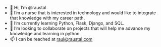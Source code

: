- 👋 Hi, I’m @raustal
- 👀 I’m a nurse that is interested in technology and would like to integrate that knowledge with my career path.
- 🌱 I’m currently learning Python, Flask, Django, and SQL.
- 💞️ I’m looking to collaborate on projects that will help me advance my knowledge and learning in python.
- 📫 I can be reached at raul@raustal.com

<!---
raustal/raustal is a ✨ special ✨ repository because its `README.md` (this file) appears on your GitHub profile.
You can click the Preview link to take a look at your changes.
--->
